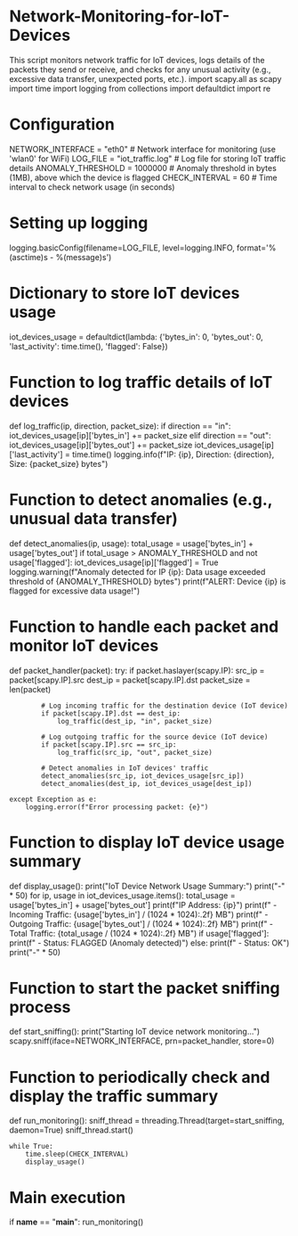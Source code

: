 # Network-Monitoring-for-IoT-Devices
This script monitors network traffic for IoT devices, logs details of the packets they send or receive, and checks for any unusual activity (e.g., excessive data transfer, unexpected ports, etc.).
import scapy.all as scapy
import time
import logging
from collections import defaultdict
import re

# Configuration
NETWORK_INTERFACE = "eth0"  # Network interface for monitoring (use 'wlan0' for WiFi)
LOG_FILE = "iot_traffic.log"  # Log file for storing IoT traffic details
ANOMALY_THRESHOLD = 1000000  # Anomaly threshold in bytes (1MB), above which the device is flagged
CHECK_INTERVAL = 60  # Time interval to check network usage (in seconds)

# Setting up logging
logging.basicConfig(filename=LOG_FILE, level=logging.INFO, format='%(asctime)s - %(message)s')

# Dictionary to store IoT devices usage
iot_devices_usage = defaultdict(lambda: {'bytes_in': 0, 'bytes_out': 0, 'last_activity': time.time(), 'flagged': False})

# Function to log traffic details of IoT devices
def log_traffic(ip, direction, packet_size):
    if direction == "in":
        iot_devices_usage[ip]['bytes_in'] += packet_size
    elif direction == "out":
        iot_devices_usage[ip]['bytes_out'] += packet_size
    iot_devices_usage[ip]['last_activity'] = time.time()
    logging.info(f"IP: {ip}, Direction: {direction}, Size: {packet_size} bytes")

# Function to detect anomalies (e.g., unusual data transfer)
def detect_anomalies(ip, usage):
    total_usage = usage['bytes_in'] + usage['bytes_out']
    if total_usage > ANOMALY_THRESHOLD and not usage['flagged']:
        iot_devices_usage[ip]['flagged'] = True
        logging.warning(f"Anomaly detected for IP {ip}: Data usage exceeded threshold of {ANOMALY_THRESHOLD} bytes")
        print(f"ALERT: Device {ip} is flagged for excessive data usage!")

# Function to handle each packet and monitor IoT devices
def packet_handler(packet):
    try:
        if packet.haslayer(scapy.IP):
            src_ip = packet[scapy.IP].src
            dest_ip = packet[scapy.IP].dst
            packet_size = len(packet)

            # Log incoming traffic for the destination device (IoT device)
            if packet[scapy.IP].dst == dest_ip:
                log_traffic(dest_ip, "in", packet_size)

            # Log outgoing traffic for the source device (IoT device)
            if packet[scapy.IP].src == src_ip:
                log_traffic(src_ip, "out", packet_size)

            # Detect anomalies in IoT devices' traffic
            detect_anomalies(src_ip, iot_devices_usage[src_ip])
            detect_anomalies(dest_ip, iot_devices_usage[dest_ip])

    except Exception as e:
        logging.error(f"Error processing packet: {e}")

# Function to display IoT device usage summary
def display_usage():
    print("IoT Device Network Usage Summary:")
    print("-" * 50)
    for ip, usage in iot_devices_usage.items():
        total_usage = usage['bytes_in'] + usage['bytes_out']
        print(f"IP Address: {ip}")
        print(f"  - Incoming Traffic: {usage['bytes_in'] / (1024 * 1024):.2f} MB")
        print(f"  - Outgoing Traffic: {usage['bytes_out'] / (1024 * 1024):.2f} MB")
        print(f"  - Total Traffic: {total_usage / (1024 * 1024):.2f} MB")
        if usage['flagged']:
            print(f"  - Status: FLAGGED (Anomaly detected)")
        else:
            print(f"  - Status: OK")
        print("-" * 50)

# Function to start the packet sniffing process
def start_sniffing():
    print("Starting IoT device network monitoring...")
    scapy.sniff(iface=NETWORK_INTERFACE, prn=packet_handler, store=0)

# Function to periodically check and display the traffic summary
def run_monitoring():
    sniff_thread = threading.Thread(target=start_sniffing, daemon=True)
    sniff_thread.start()

    while True:
        time.sleep(CHECK_INTERVAL)
        display_usage()

# Main execution
if __name__ == "__main__":
    run_monitoring()
